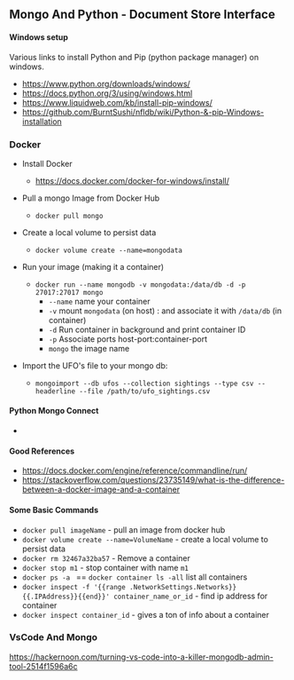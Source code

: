 ## Mongo And Python - Document Store Interface

#### Windows setup

Various links to install Python and Pip (python package manager) on windows.

- https://www.python.org/downloads/windows/
- https://docs.python.org/3/using/windows.html
- https://www.liquidweb.com/kb/install-pip-windows/
- https://github.com/BurntSushi/nfldb/wiki/Python-&-pip-Windows-installation


### Docker

- Install Docker
  - https://docs.docker.com/docker-for-windows/install/

- Pull a mongo Image from Docker Hub
  - `docker pull mongo`
  
- Create a local volume to persist data
  - `docker volume create --name=mongodata`

- Run your image (making it a container)
  - `docker run --name mongodb -v mongodata:/data/db -d -p 27017:27017 mongo`
    - `--name` name your container
    - `-v` mount `mongodata` (on host) : and associate it with `/data/db` (in container)
    - `-d` Run container in background and print container ID
    - `-p` Associate ports host-port:container-port
    - `mongo` the image name

- Import the UFO's file to your mongo db:
  - `mongoimport --db ufos --collection sightings --type csv --headerline --file /path/to/ufo_sightings.csv`
  
#### Python Mongo Connect
  - 


#### Good References
- https://docs.docker.com/engine/reference/commandline/run/
- https://stackoverflow.com/questions/23735149/what-is-the-difference-between-a-docker-image-and-a-container


#### Some Basic Commands
- `docker pull imageName` - pull an image from docker hub
- `docker volume create --name=VolumeName` - create a local volume to persist data
- `docker rm 32467a32ba57` - Remove a container
- `docker stop m1` - stop container with name `m1`
- `docker ps -a ` == `docker container ls -all` list all containers
- `docker inspect -f '{{range .NetworkSettings.Networks}}{{.IPAddress}}{{end}}' container_name_or_id` - find ip address for container
- `docker inspect container_id` - gives a ton of info about a container

### VsCode And Mongo

 https://hackernoon.com/turning-vs-code-into-a-killer-mongodb-admin-tool-2514f1596a6c
